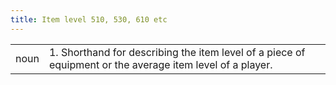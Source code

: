 ```yaml
---
title: Item level 510, 530, 610 etc
---
```

| | |
| --- | --- |
| noun | 1.  	Shorthand for describing the item level of a piece of equipment or the average item level of a player.	|
